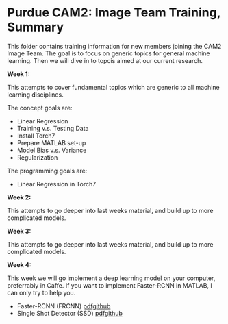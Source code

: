 # Purdue CAM2: Image Team Training, Summary

This folder contains training information for new members joining the CAM2 Image Team. The goal is to focus on generic topics for general machine learning. Then we will dive in to topcis aimed at our current research.


**Week 1:**

This attempts to cover fundamental topics which are generic to all machine learning disciplines.

The concept goals are:

- Linear Regression
- Training v.s. Testing Data
- Install Torch7
- Prepare MATLAB set-up
- Model Bias v.s. Variance
- Regularization

The programming goals are:

- Linear Regression in Torch7

**Week 2:**

This attempts to go deeper into last weeks material, and build up to more complicated models.

**Week 3:**

This attempts to go deeper into last weeks material, and build up to more complicated models.

**Week 4:**

This week we will go implement a deep learning model on your computer, preferrably in Caffe. If you want to implement Faster-RCNN in MATLAB, I can only try to help you.

- Faster-RCNN (FRCNN) [pdf](https://arxiv.org/abs/1506.01497)[github](https://github.com/rbgirshick/py-faster-rcnn)
- Single Shot Detector (SSD) [pdf](https://arxiv.org/abs/1512.02325)[github](https://github.com/weiliu89/caffe/tree/ssd)
